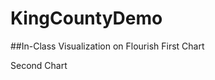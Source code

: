 # KingCountyDemo
##In-Class Visualization on Flourish
First Chart
<div class="flourish-embed flourish-chart" data-src="visualisation/5259355"><script src="https://public.flourish.studio/resources/embed.js"></script></div>

Second Chart
<div class="flourish-embed flourish-chart" data-src="visualisation/5259521"><script src="https://public.flourish.studio/resources/embed.js"></script></div>
